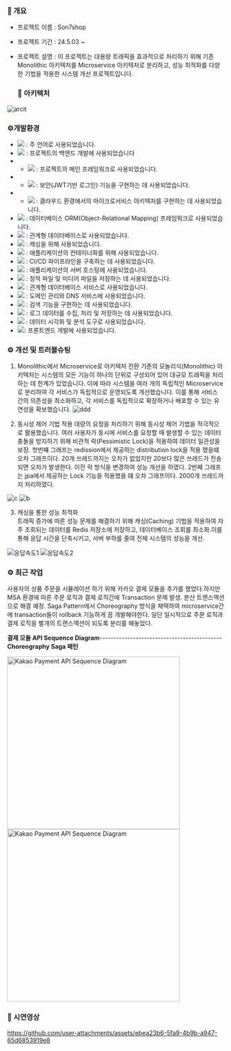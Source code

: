 ### 📄 개요

- 프로젝트 이름 : Son7shop
- 프로젝트 기간 : 24.5.03 ~
- 프로젝트 설명 :  이 프로젝트는 대용량 트래픽을 효과적으로 처리하기 위해 기존 Monolithic 아키텍처를 Microservice 아키텍처로 분리하고, 성능 최적화를 다양한 기법을 적용한 시스템 개선 프로젝트입니다.

  

  ### 🏢 아키텍처
![arcit](https://github.com/user-attachments/assets/83d2982f-9364-40a7-b2b3-a9a79e548584)


### ⚙개발환경

- <img src="https://img.shields.io/badge/java-007396?style=for-the-badge&logo=OpenJDK&logoColor=white"> : 주 언어로 사용되었습니다.
- <img src="https://img.shields.io/badge/Spring-6DB33F?style=for-the-badge&logo=Spring&logoColor=white"> : 프로젝트의 백엔드 개발에 사용되었습니다
- - <img src="https://img.shields.io/badge/springboot-6DB33F?style=for-the-badge&logo=springboot&logoColor=white"> : 프로젝트의 메인 프레임워크로 사용되었습니다.
- - <img src="https://img.shields.io/badge/Spring Security-6DB33F?style=for-the-badge&logo=Spring Security&logoColor=white"> : 보안(JWT기반 로그인) 기능을 구현하는 데 사용되었습니다.
- - <img src="https://img.shields.io/badge/Spring Cloud-6DB33F?style=for-the-badge&logo=Spring cloud&logoColor=white"> : 클라우드 환경에서의 마이크로서비스 아키텍처를 구현하는 데 사용되었습니다.
- <img src="https://img.shields.io/badge/Hibernate-59666C?style=for-the-badge&logo=Hibernate&logoColor=white"> : 데이터베이스 ORM(Object-Relational Mapping) 프레임워크로 사용되었습니다.
- <img src="https://img.shields.io/badge/MySQL-4479A1?style=for-the-badge&logo=MySQL&logoColor=white"> : 관계형 데이터베이스로 사용되었습니다.
- <img src="https://img.shields.io/badge/Redis-DC382D?style=for-the-badge&logo=Redis&logoColor=white"> : 캐싱을 위해 사용되었습니다.
- <img src="https://img.shields.io/badge/docker-%230db7ed.svg?style=for-the-badge&logo=docker&logoColor=white"> : 애플리케이션의 컨테이너화를 위해 사용되었습니다.
- <img src="https://img.shields.io/badge/GitHub Actions-2088FF?style=for-the-badge&logo=GitHub Actions&logoColor=white"> : CI/CD 파이프라인을 구축하는 데 사용되었습니다.
- <img src="https://img.shields.io/badge/Amazon%20EC2-FF9900?style=for-the-badge&logo=Amazon%20EC2&logoColor=white"> : 애플리케이션의 서버 호스팅에 사용되었습니다.
- <img src="https://img.shields.io/badge/Amazon%20S3-569A31?style=for-the-badge&logo=Amazon%20S3&logoColor=white"> : 정적 파일 및 미디어 파일을 저장하는 데 사용되었습니다.
- <img src="https://img.shields.io/badge/Amazon%20RDS-527FFF?style=for-the-badge&logo=Amazon%20RDS&logoColor=white"> : 관계형 데이터베이스 서비스로 사용되었습니다.
- <img src="https://img.shields.io/badge/amazon%20route%2053-8C4FFF?style=for-the-badge&logo=amazonroute53&logoColor=white"> : 도메인 관리와 DNS 서비스에 사용되었습니다.
- <img src="https://img.shields.io/badge/Elasticsearch-005571?style=for-the-badge&logo=Elasticsearch&logoColor=white"> : 검색 기능을 구현하는 데 사용되었습니다.
- <img src="https://img.shields.io/badge/Logstash-005571?style=for-the-badge&logo=Logstash&logoColor=white"> : 로그 데이터를 수집, 처리 및 저장하는 데 사용되었습니다.
- <img src="https://img.shields.io/badge/Kibana-005571?style=for-the-badge&logo=Kibana&logoColor=white"> : 데이터 시각화 및 분석 도구로 사용되었습니다.
-  <img src="https://img.shields.io/badge/-ReactJs-61DAFB?style=for-the-badge&logo=react&logoColor=white">: 프론트엔드 개발에 사용되었습니다.

 ### ⚙ 개선 및 트러블슈팅                  
1. Monolithic에서 Microservice로 아키텍처 전환
기존의 모놀리식(Monolithic) 아키텍처는 시스템의 모든 기능이 하나의 단위로 구성되어 있어 대규모 트래픽을 처리하는 데 한계가 있었습니다. 이에 따라 시스템을 여러 개의 독립적인 Microservice로 분리하여 각 서비스가 독립적으로 운영되도록 개선했습니다.
이를 통해 서비스 간의 의존성을 최소화하고, 각 서비스를 독립적으로 확장하거나 배포할 수 있는 유연성을 확보했습니다.
![ddd](https://github.com/user-attachments/assets/790e2716-30e7-4e67-bece-dda709569cb8)


2. 동시성 제어 기법 적용
대량의 요청을 처리하기 위해 동시성 제어 기법을 적극적으로 활용했습니다. 여러 사용자가 동시에 서비스를 요청할 때 발생할 수 있는 데이터 충돌을 방지하기 위해 비관적 락(Pessimistic Lock)을 적용하여 데이터 일관성을 보장.
   첫번쨰 그래프는 redission에서 제공하는 distribution lock을 적용 했을떄 오차 그래프이다. 20개 쓰레드까지는 오차가 없었지만 20보다 많은 쓰레드가 전송되면 오차가 발생한다. 이전 락 방식을 변경하여 성능 개선을 하였다. 2번째 그래프는 jpa에서 제공하는 Lock 기능을 적용했을 떄 오차 그래프이다. 2000개 쓰레드까지 처리하였다.
<img src="https://github.com/user-attachments/assets/941c9d93-9830-4e66-a4bd-4de70d801258" alt="c"/>
<img src="https://github.com/user-attachments/assets/1a4ab341-aab1-4954-ba89-d6eece40813e" alt="b"/>


3. 캐싱을 통한 성능 최적화<br>
트래픽 증가에 따른 성능 문제를 해결하기 위해 캐싱(Caching) 기법을 적용하여 자주 조회되는 데이터를 Redis 저장소에 저장하고, 데이터베이스 조회를 최소화.이를 통해 응답 시간을 단축시키고, 서버 부하를 줄여 전체 시스템의 성능을 개선.

![응답속도1](https://github.com/user-attachments/assets/d6e5df6c-e14d-4b97-8977-7898f0a577f2) ![응답속도2](https://github.com/user-attachments/assets/2b45528b-2b86-43ec-92eb-e1da408c26e9)

###  ⚙ 최근 작업 
사용자의 상품 주문을 시뮬레이션 하기 위해 카카오 결제 모듈을 추가를 했었다.하지만 MSA 환경에 따른 주문 로직과 결제 로직간에 Transaction 문제 발생. 분산 트랜스액션으로 해결 예정. Saga Pattern에서 Choreography 방식을 채택하여 microservice간에 transaction들이 rollback 기능하게 끔 개발해야한다. 일단 일시적으로 주문 로직과 결제 로직을 별개의 트랜스액션이 되도록 분리를 해놓았다.   

 **결제 모듈 API Sequence Diagram**--------------------------------------------**Choreography Saga 패턴**                                                                                                                                                                                                   
 
<img src="https://github.com/user-attachments/assets/cc3468b3-b3de-427c-873b-52cce8bdbae9" alt="Kakao Payment API Sequence Diagram" width="400"/><img src="https://github.com/user-attachments/assets/f8518f3e-2e89-4876-afa6-226f9ce5e94e" alt="Kakao Payment API Sequence Diagram" width="400"/>


  


  ### 🎥 시연영상
   https://github.com/user-attachments/assets/ebea23b6-5fa9-4b9b-a947-65d6853919e8


 
